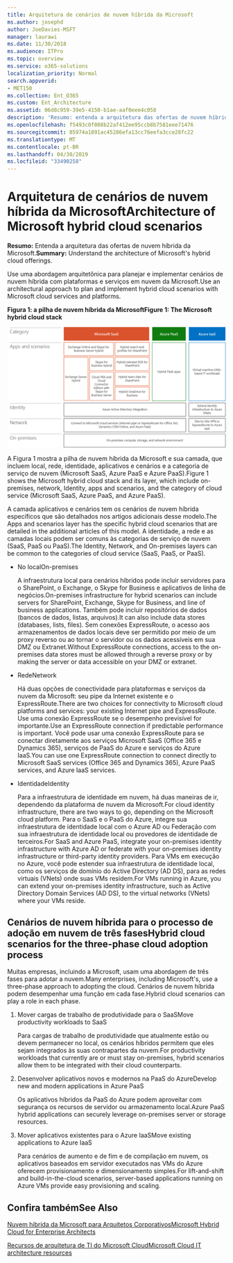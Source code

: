 ```yaml
---
title: Arquitetura de cenários de nuvem híbrida da Microsoft
ms.author: josephd
author: JoeDavies-MSFT
manager: laurawi
ms.date: 11/30/2018
ms.audience: ITPro
ms.topic: overview
ms.service: o365-solutions
localization_priority: Normal
search.appverid:
- MET150
ms.collection: Ent_O365
ms.custom: Ent_Architecture
ms.assetid: 06d8c959-39e5-4150-b1ae-aaf0eee4c058
description: 'Resumo: entenda a arquitetura das ofertas de nuvem híbrida da Microsoft.'
ms.openlocfilehash: f5493c0f008b22af412ee95ccb8b7581eee71476
ms.sourcegitcommit: 85974a1891ac45286efa13cc76eefa3cce28fc22
ms.translationtype: MT
ms.contentlocale: pt-BR
ms.lasthandoff: 04/30/2019
ms.locfileid: "33490258"
---
```

# <a name="architecture-of-microsoft-hybrid-cloud-scenarios"></a><span data-ttu-id="e0ba9-103">Arquitetura de cenários de nuvem híbrida da Microsoft</span><span class="sxs-lookup"><span data-stu-id="e0ba9-103">Architecture of Microsoft hybrid cloud scenarios</span></span>

 <span data-ttu-id="e0ba9-104">**Resumo:** Entenda a arquitetura das ofertas de nuvem híbrida da Microsoft.</span><span class="sxs-lookup"><span data-stu-id="e0ba9-104">**Summary:** Understand the architecture of Microsoft's hybrid cloud offerings.</span></span>
  
<span data-ttu-id="e0ba9-105">Use uma abordagem arquitetônica para planejar e implementar cenários de nuvem híbrida com plataformas e serviços em nuvem da Microsoft.</span><span class="sxs-lookup"><span data-stu-id="e0ba9-105">Use an architectural approach to plan and implement hybrid cloud scenarios with Microsoft cloud services and platforms.</span></span>
  
<span data-ttu-id="e0ba9-106">**Figura 1: a pilha de nuvem híbrida da Microsoft**</span><span class="sxs-lookup"><span data-stu-id="e0ba9-106">**Figure 1: The Microsoft hybrid cloud stack**</span></span>

![A pilha de nuvem híbrida da Microsoft](media/Hybrid-Poster/Hybrid-Cloud-Stack.png)
  
<span data-ttu-id="e0ba9-108">A Figura 1 mostra a pilha de nuvem híbrida da Microsoft e sua camada, que incluem local, rede, identidade, aplicativos e cenários e a categoria de serviço de nuvem (Microsoft SaaS, Azure PaaS e Azure PaaS).</span><span class="sxs-lookup"><span data-stu-id="e0ba9-108">Figure 1 shows the Microsoft hybrid cloud stack and its layer, which include on-premises, network, Identity, apps and scenarios, and the category of cloud service (Microsoft SaaS, Azure PaaS, and Azure PaaS).</span></span>
  
<span data-ttu-id="e0ba9-109">A camada aplicativos e cenários tem os cenários de nuvem híbrida específicos que são detalhados nos artigos adicionais desse modelo.</span><span class="sxs-lookup"><span data-stu-id="e0ba9-109">The Apps and scenarios layer has the specific hybrid cloud scenarios that are detailed in the additional articles of this model.</span></span> <span data-ttu-id="e0ba9-110">A identidade, a rede e as camadas locais podem ser comuns às categorias de serviço de nuvem (SaaS, PaaS ou PaaS).</span><span class="sxs-lookup"><span data-stu-id="e0ba9-110">The Identity, Network, and On-premises layers can be common to the categories of cloud service (SaaS, PaaS, or PaaS).</span></span>
  
- <span data-ttu-id="e0ba9-111">No local</span><span class="sxs-lookup"><span data-stu-id="e0ba9-111">On-premises</span></span>
    
    <span data-ttu-id="e0ba9-112">A infraestrutura local para cenários híbridos pode incluir servidores para o SharePoint, o Exchange, o Skype for Business e aplicativos de linha de negócios.</span><span class="sxs-lookup"><span data-stu-id="e0ba9-112">On-premises infrastructure for hybrid scenarios can include servers for SharePoint, Exchange, Skype for Business, and line of business applications.</span></span> <span data-ttu-id="e0ba9-113">Também pode incluir repositórios de dados (bancos de dados, listas, arquivos).</span><span class="sxs-lookup"><span data-stu-id="e0ba9-113">It can also include data stores (databases, lists, files).</span></span> <span data-ttu-id="e0ba9-114">Sem conexões ExpressRoute, o acesso aos armazenamentos de dados locais deve ser permitido por meio de um proxy reverso ou ao tornar o servidor ou os dados acessíveis em sua DMZ ou Extranet.</span><span class="sxs-lookup"><span data-stu-id="e0ba9-114">Without ExpressRoute connections, access to the on-premises data stores must be allowed through a reverse proxy or by making the server or data accessible on your DMZ or extranet.</span></span>
    
- <span data-ttu-id="e0ba9-115">Rede</span><span class="sxs-lookup"><span data-stu-id="e0ba9-115">Network</span></span>
    
    <span data-ttu-id="e0ba9-116">Há duas opções de conectividade para plataformas e serviços da nuvem da Microsoft: seu pipe da Internet existente e o ExpressRoute.</span><span class="sxs-lookup"><span data-stu-id="e0ba9-116">There are two choices for connectivity to Microsoft cloud platforms and services: your existing Internet pipe and ExpressRoute.</span></span> <span data-ttu-id="e0ba9-117">Use uma conexão ExpressRoute se o desempenho previsível for importante.</span><span class="sxs-lookup"><span data-stu-id="e0ba9-117">Use an ExpressRoute connection if predictable performance is important.</span></span> <span data-ttu-id="e0ba9-118">Você pode usar uma conexão ExpressRoute para se conectar diretamente aos serviços Microsoft SaaS (Office 365 e Dynamics 365), serviços de PaaS do Azure e serviços do Azure IaaS.</span><span class="sxs-lookup"><span data-stu-id="e0ba9-118">You can use one ExpressRoute connection to connect directly to Microsoft SaaS services (Office 365 and Dynamics 365), Azure PaaS services, and Azure IaaS services.</span></span>
    
- <span data-ttu-id="e0ba9-119">Identidade</span><span class="sxs-lookup"><span data-stu-id="e0ba9-119">Identity</span></span>
    
    <span data-ttu-id="e0ba9-120">Para a infraestrutura de identidade em nuvem, há duas maneiras de ir, dependendo da plataforma de nuvem da Microsoft.</span><span class="sxs-lookup"><span data-stu-id="e0ba9-120">For cloud identity infrastructure, there are two ways to go, depending on the Microsoft cloud platform.</span></span> <span data-ttu-id="e0ba9-121">Para o SaaS e o PaaS do Azure, integre sua infraestrutura de identidade local com o Azure AD ou Federação com sua infraestrutura de identidade local ou provedores de identidade de terceiros.</span><span class="sxs-lookup"><span data-stu-id="e0ba9-121">For SaaS and Azure PaaS, integrate your on-premises identity infrastructure with Azure AD or federate with your on-premises identity infrastructure or third-party identity providers.</span></span> <span data-ttu-id="e0ba9-122">Para VMs em execução no Azure, você pode estender sua infraestrutura de identidade local, como os serviços de domínio do Active Directory (AD DS), para as redes virtuais (VNets) onde suas VMs residem.</span><span class="sxs-lookup"><span data-stu-id="e0ba9-122">For VMs running in Azure, you can extend your on-premises identity infrastructure, such as Active Directory Domain Services (AD DS), to the virtual networks (VNets) where your VMs reside.</span></span>
    
## <a name="hybrid-cloud-scenarios-for-the-three-phase-cloud-adoption-process"></a><span data-ttu-id="e0ba9-123">Cenários de nuvem híbrida para o processo de adoção em nuvem de três fases</span><span class="sxs-lookup"><span data-stu-id="e0ba9-123">Hybrid cloud scenarios for the three-phase cloud adoption process</span></span>

<span data-ttu-id="e0ba9-124">Muitas empresas, incluindo a Microsoft, usam uma abordagem de três fases para adotar a nuvem.</span><span class="sxs-lookup"><span data-stu-id="e0ba9-124">Many enterprises, including Microsoft's, use a three-phase approach to adopting the cloud.</span></span> <span data-ttu-id="e0ba9-125">Cenários de nuvem híbrida podem desempenhar uma função em cada fase.</span><span class="sxs-lookup"><span data-stu-id="e0ba9-125">Hybrid cloud scenarios can play a role in each phase.</span></span>
  
1. <span data-ttu-id="e0ba9-126">Mover cargas de trabalho de produtividade para o SaaS</span><span class="sxs-lookup"><span data-stu-id="e0ba9-126">Move productivity workloads to SaaS</span></span>
    
    <span data-ttu-id="e0ba9-127">Para cargas de trabalho de produtividade que atualmente estão ou devem permanecer no local, os cenários híbridos permitem que eles sejam integrados às suas contrapartes da nuvem.</span><span class="sxs-lookup"><span data-stu-id="e0ba9-127">For productivity workloads that currently are or must stay on-premises, hybrid scenarios allow them to be integrated with their cloud counterparts.</span></span>
    
2. <span data-ttu-id="e0ba9-128">Desenvolver aplicativos novos e modernos na PaaS do Azure</span><span class="sxs-lookup"><span data-stu-id="e0ba9-128">Develop new and modern applications in Azure PaaS</span></span>
    
    <span data-ttu-id="e0ba9-129">Os aplicativos híbridos da PaaS do Azure podem aproveitar com segurança os recursos de servidor ou armazenamento local.</span><span class="sxs-lookup"><span data-stu-id="e0ba9-129">Azure PaaS hybrid applications can securely leverage on-premises server or storage resources.</span></span>
    
3. <span data-ttu-id="e0ba9-130">Mover aplicativos existentes para o Azure IaaS</span><span class="sxs-lookup"><span data-stu-id="e0ba9-130">Move existing applications to Azure IaaS</span></span>
    
    <span data-ttu-id="e0ba9-131">Para cenários de aumento e de fim e de compilação em nuvem, os aplicativos baseados em servidor executados nas VMs do Azure oferecem provisionamento e dimensionamento simples.</span><span class="sxs-lookup"><span data-stu-id="e0ba9-131">For lift-and-shift and build-in-the-cloud scenarios, server-based applications running on Azure VMs provide easy provisioning and scaling.</span></span>
    
## <a name="see-also"></a><span data-ttu-id="e0ba9-132">Confira também</span><span class="sxs-lookup"><span data-stu-id="e0ba9-132">See Also</span></span>

[<span data-ttu-id="e0ba9-133">Nuvem híbrida da Microsoft para Arquitetos Corporativos</span><span class="sxs-lookup"><span data-stu-id="e0ba9-133">Microsoft Hybrid Cloud for Enterprise Architects</span></span>](microsoft-hybrid-cloud-for-enterprise-architects.md)
  
[<span data-ttu-id="e0ba9-134">Recursos de arquitetura de TI do Microsoft Cloud</span><span class="sxs-lookup"><span data-stu-id="e0ba9-134">Microsoft Cloud IT architecture resources</span></span>](microsoft-cloud-it-architecture-resources.md)


